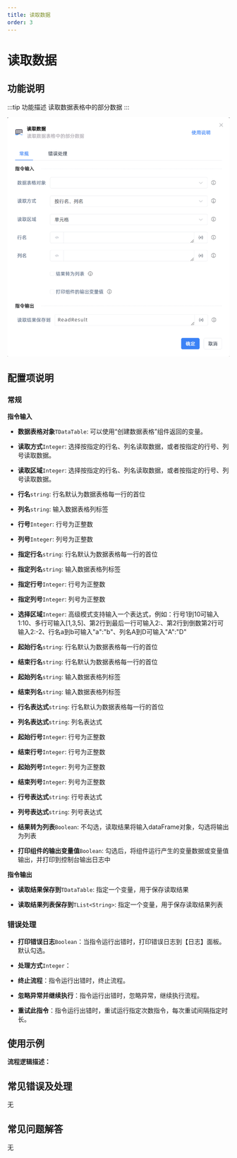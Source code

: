 ```yaml
---
title: 读取数据
order: 3
---
```


# 读取数据

## 功能说明

:::tip 功能描述
读取数据表格中的部分数据
:::

![读取数据](../../../assets/读取数据_command.png)

## 配置项说明

### 常规

**指令输入**

- **数据表格对象**`TDataTable`: 可以使用“创建数据表格”组件返回的变量。

- **读取方式**`Integer`: 选择按指定的行名、列名读取数据，或者按指定的行号、列号读取数据。

- **读取区域**`Integer`: 选择按指定的行名、列名读取数据，或者按指定的行号、列号读取数据。

- **行名**`string`: 行名默认为数据表格每一行的首位

- **列名**`string`: 输入数据表格列标签

- **行号**`Integer`: 行号为正整数

- **列号**`Integer`: 列号为正整数

- **指定行名**`string`: 行名默认为数据表格每一行的首位

- **指定列名**`string`: 输入数据表格列标签

- **指定行号**`Integer`: 行号为正整数

- **指定列号**`Integer`: 列号为正整数

- **选择区域**`Integer`: 高级模式支持输入一个表达式，例如：行号1到10可输入1:10、多行可输入[1,3,5]、第2行到最后一行可输入2:、第2行到倒数第2行可输入2:-2、行名a到b可输入"a":"b"、列名A到D可输入"A":"D"

- **起始行名**`string`: 行名默认为数据表格每一行的首位

- **结束行名**`string`: 行名默认为数据表格每一行的首位

- **起始列名**`string`: 输入数据表格列标签

- **结束列名**`string`: 输入数据表格列标签

- **行名表达式**`string`: 行名默认为数据表格每一行的首位

- **列名表达式**`string`: 列名表达式

- **起始行号**`Integer`: 行号为正整数

- **结束行号**`Integer`: 行号为正整数

- **起始列号**`Integer`: 列号为正整数

- **结束列号**`Integer`: 列号为正整数

- **行号表达式**`string`: 行号表达式

- **列号表达式**`string`: 列号表达式

- **结果转为列表**`Boolean`: 不勾选，读取结果将输入dataFrame对象，勾选将输出为列表

- **打印组件的输出变量值**`Boolean`: 勾选后，将组件运行产生的变量数据或变量值输出，并打印到控制台输出日志中


**指令输出**

- **读取结果保存到**`TDataTable`: 指定一个变量，用于保存读取结果

- **读取结果列表保存到**`TList<String>`: 指定一个变量，用于保存读取结果列表

### 错误处理

- **打印错误日志**`Boolean`：当指令运行出错时，打印错误日志到【日志】面板。默认勾选。

- **处理方式**`Integer`：

 - **终止流程**：指令运行出错时，终止流程。

 - **忽略异常并继续执行**：指令运行出错时，忽略异常，继续执行流程。

 - **重试此指令**：指令运行出错时，重试运行指定次数指令，每次重试间隔指定时长。

## 使用示例

**流程逻辑描述：** 

## 常见错误及处理

无

## 常见问题解答

无

